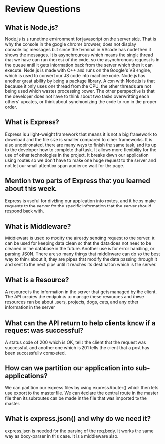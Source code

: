 # Review Questions

## What is Node.js?
Node.js is a runetime environment for javascript on the server side. That is why the console in the google chrome browser, does not display console.log messages but since the terminal in VScode has node then it shows the messages. It is asynchrounous which means the single thread that we have can run the rest of the code, so the asynchronous request is in the queue until it gets information back from the server which then it can execute. Node.js is made with C++ and runs on the Google's V8 engine, which is used to convert our JS code into machine code. Node.js has another great ability by being a package library. A con with Node.js is that because it only uses one thread from the CPU, the other threads are not being used which wastes processing power. The other perspective is that the developer does not have to think about two tasks overwritting each others' updates, or think about synchronizing the code to run in the proper order.
## What is Express?
Express is a light-weight framework that means it is not a big framework to download and the file size is smaller compared to other frameworks. It is also unopinonated, there are many ways to finish the same task, and its up to the developer how to complete that task. It allows more flexibility for the use of other technologies in the project. It breaks down our application using routes so we don't have to make one huge request to the server and not let our small attention span audience wait for the page.
## Mention two parts of Express that you learned about this week.
Express is useful for dividing our application into routes, and it helps make requests to the server for the specific information that the server should respond back with.
## What is Middleware?
Middleware is used to modify the already sending request to the server. It can be used for keeping data clean so that the data does not need to be cleaned in the database in the future. Another use is for error handling, or parsing JSON. There are so many things that middleware can do so the best way to think about it, they are pipes that modify the data passing through it and sent to the next pipe until it reaches its destination which is the server.
## What is a Resource?
A resource is the information in the server that gets managed by the client. The API creates the endpoints to manage these resources and these resources can be about users, projects, dogs, cats, and any other information in the server.
## What can the API return to help clients know if a request was successful?
A status code of 200 which is OK, tells the client that the request was successful, and another one which is 201 tells the client that a post has been successfully completed.
## How can we partition our application into sub-applications?
We can partition our express files by using express.Router() which then lets use export to the master file. We can declare the central route in the master file then its subroutes can be made in the file that was imported to the master.
## What is express.json() and why do we need it?
express.json is needed for the parsing of the req.body. It works the same way as body-parser in this case. It is a middleware also.